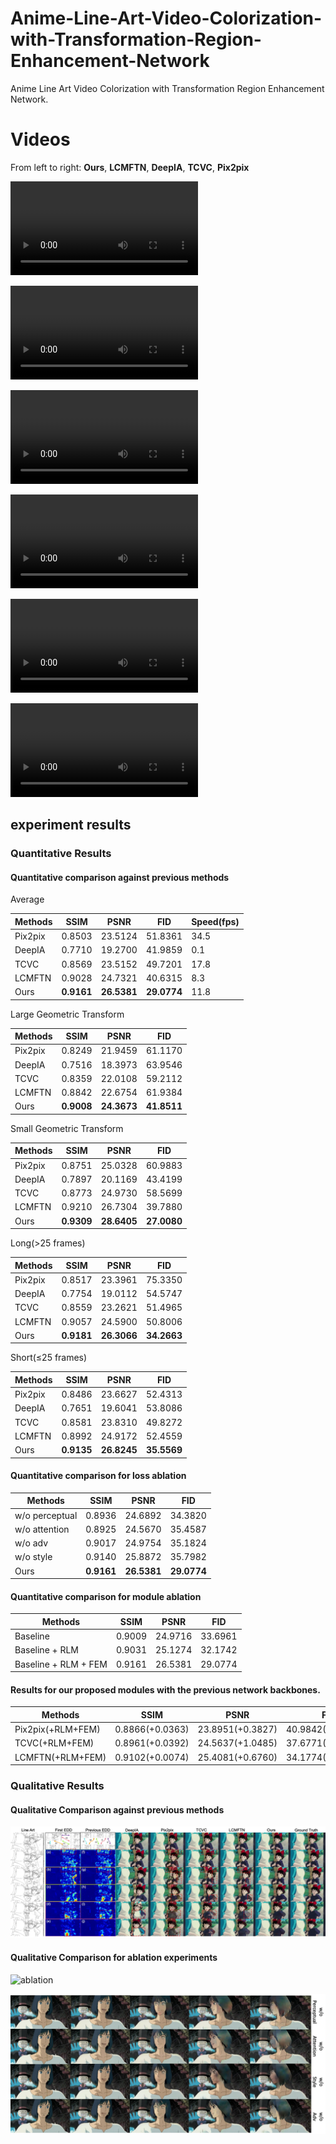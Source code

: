# Anime-Line-Art-Video-Colorization-with-Transformation-Region-Enhancement-Network
Anime Line Art Video Colorization with Transformation Region Enhancement Network.

# Videos

From left to right: **Ours**, **LCMFTN**, **DeepIA**, **TCVC**, **Pix2pix**

![1PM_scene818](./video/1PM_scene818.mp4)

![5PotC_scene316](./video/5PotC_scene316.mp4)

![6HMC_scene342](./video/6HMC_scene342.mp4)

![6HMC_scene963](./video/6HMC_scene963.mp4)

![7KDS_scene446](./video/7KDS_scene446.mp4)

![8PR_scene167](./video/8PR_scene167.mp4)

## experiment results

### Quantitative Results

#### Quantitative comparison against previous methods

Average

| Methods | SSIM       | PSNR        | FID         | Speed(fps) |
| ------- | ---------- | ----------- | ----------- | ---------- |
| Pix2pix | 0.8503     | 23.5124     | 51.8361     | 34.5       |
| DeepIA  | 0.7710     | 19.2700     | 41.9859     | 0.1        |
| TCVC    | 0.8569     | 23.5152     | 49.7201     | 17.8       |
| LCMFTN  | 0.9028     | 24.7321     | 40.6315     | 8.3        |
| Ours    | **0.9161** | **26.5381** | **29.0774** | 11.8       |

Large Geometric Transform

| Methods | SSIM       | PSNR        | FID         |
| ------- | ---------- | ----------- | ----------- |
| Pix2pix | 0.8249     | 21.9459     | 61.1170     |
| DeepIA  | 0.7516     | 18.3973     | 63.9546     |
| TCVC    | 0.8359     | 22.0108     | 59.2112     |
| LCMFTN  | 0.8842     | 22.6754     | 61.9384     |
| Ours    | **0.9008** | **24.3673** | **41.8511** |

Small Geometric Transform

| Methods | SSIM       | PSNR        | FID         |
| ------- | ---------- | ----------- | ----------- |
| Pix2pix | 0.8751     | 25.0328     | 60.9883     |
| DeepIA  | 0.7897     | 20.1169     | 43.4199     |
| TCVC    | 0.8773     | 24.9730     | 58.5699     |
| LCMFTN  | 0.9210     | 26.7304     | 39.7880     |
| Ours    | **0.9309** | **28.6405** | **27.0080** |

Long(>25 frames)

| Methods | SSIM       | PSNR        | FID         |
| ------- | ---------- | ----------- | ----------- |
| Pix2pix | 0.8517     | 23.3961     | 75.3350     |
| DeepIA  | 0.7754     | 19.0112     | 54.5747     |
| TCVC    | 0.8559     | 23.2621     | 51.4965     |
| LCMFTN  | 0.9057     | 24.5900     | 50.8006     |
| Ours    | **0.9181** | **26.3066** | **34.2663** |

Short(≤25 frames)

| Methods | SSIM       | PSNR        | FID         |
| ------- | ---------- | ----------- | ----------- |
| Pix2pix | 0.8486     | 23.6627     | 52.4313     |
| DeepIA  | 0.7651     | 19.6041     | 53.8086     |
| TCVC    | 0.8581     | 23.8310     | 49.8272     |
| LCMFTN  | 0.8992     | 24.9172     | 52.4559     |
| Ours    | **0.9135** | **26.8245** | **35.5569** |

#### Quantitative comparison for loss ablation

| Methods        | SSIM       | PSNR        | FID         |
| -------------- | ---------- | ----------- | ----------- |
| w/o perceptual | 0.8936     | 24.6892     | 34.3820     |
| w/o attention  | 0.8925     | 24.5670     | 35.4587     |
| w/o adv        | 0.9017     | 24.9754     | 35.1824     |
| w/o style      | 0.9140     | 25.8872     | 35.7982     |
| Ours           | **0.9161** | **26.5381** | **29.0774** |

#### Quantitative comparison for module ablation

| Methods              | SSIM   | PSNR    | FID     |
| -------------------- | ------ | ------- | ------- |
| Baseline             | 0.9009 | 24.9716 | 33.6961 |
| Baseline + RLM       | 0.9031 | 25.1274 | 32.1742 |
| Baseline + RLM + FEM | 0.9161 | 26.5381 | 29.0774 |

#### Results for our proposed modules with the previous network backbones.

| Methods           | SSIM            | PSNR             | FID               |
| ----------------- | --------------- | ---------------- | ----------------- |
| Pix2pix(+RLM+FEM) | 0.8866(+0.0363) | 23.8951(+0.3827) | 40.9842(-10.8519) |
| TCVC(+RLM+FEM)    | 0.8961(+0.0392) | 24.5637(+1.0485) | 37.6771(-12.0430) |
| LCMFTN(+RLM+FEM)  | 0.9102(+0.0074) | 25.4081(+0.6760) | 34.1774(-6.4541)  |

### Qualitative Results

#### Qualitative Comparison against previous methods

![Presentation](./image/Presentation.jpg)

#### Qualitative Comparison for ablation experiments

![ablation](./image/ablation.png)

![loss_ablation](./image/loss_ablation.jpg)

